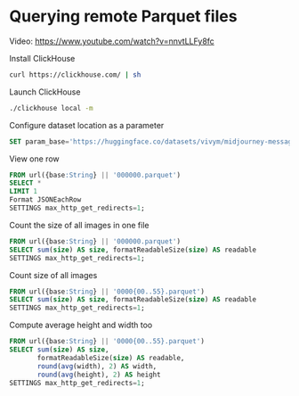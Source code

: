 # Querying remote Parquet files

Video: https://www.youtube.com/watch?v=nnvtLLFy8fc

Install ClickHouse

```bash
curl https://clickhouse.com/ | sh
```

Launch ClickHouse

```bash
./clickhouse local -m
```

Configure dataset location as a parameter

```sql
SET param_base='https://huggingface.co/datasets/vivym/midjourney-messages/resolve/main/data/';
```

View one row

```sql
FROM url({base:String} || '000000.parquet')
SELECT *
LIMIT 1
Format JSONEachRow
SETTINGS max_http_get_redirects=1;
```

Count the size of all images in one file

```sql
FROM url({base:String} || '000000.parquet')
SELECT sum(size) AS size, formatReadableSize(size) AS readable
SETTINGS max_http_get_redirects=1;
```


Count size of all images

```sql
FROM url({base:String} || '0000{00..55}.parquet')
SELECT sum(size) AS size, formatReadableSize(size) AS readable
SETTINGS max_http_get_redirects=1;
```

Compute average height and width too

```sql
FROM url({base:String} || '0000{00..55}.parquet')
SELECT sum(size) AS size, 
       formatReadableSize(size) AS readable,
       round(avg(width), 2) AS width, 
       round(avg(height), 2) AS height
SETTINGS max_http_get_redirects=1;
```